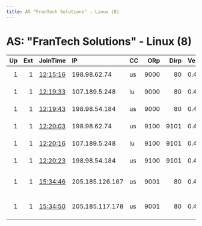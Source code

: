 ```yaml
---
title: AS "FranTech Solutions" - Linux (8)
---
```


# AS: "FranTech Solutions" - Linux (8)

|   Up |   Ext | JoinTime                                                                                            | IP              | CC   |   ORp |   Dirp | Version   | Contact                   | Nickname     |   eFamMembers |
|-----:|------:|:----------------------------------------------------------------------------------------------------|:----------------|:-----|------:|-------:|:----------|:--------------------------|:-------------|--------------:|
|    1 |     1 | [12:15:16](https://metrics.torproject.org/rs.html#details/B0897E4B7B42B20AC1A89856BC0F87658158795C) | 198.98.62.74    | us   |  9000 |     80 | 0.4.5.8   | Quetzalcoatl relays AT pr | Quetzalcoatl |            38 |
|    1 |     1 | [12:19:33](https://metrics.torproject.org/rs.html#details/7644B57DD86305F3B8172FEF6CEE85864D088BA7) | 107.189.5.248   | lu   |  9000 |     80 | 0.4.5.8   | Quetzalcoatl relays AT pr | Quetzalcoatl |            38 |
|    1 |     1 | [12:19:43](https://metrics.torproject.org/rs.html#details/2C1993050B32D827EC6FD124DB07546B78E31AFF) | 198.98.54.184   | us   |  9000 |     80 | 0.4.5.8   | Quetzalcoatl relays AT pr | Quetzalcoatl |            38 |
|    1 |     1 | [12:20:03](https://metrics.torproject.org/rs.html#details/C067D4BD133751C9731165E85A2D95AEA72DE6DB) | 198.98.62.74    | us   |  9100 |   9101 | 0.4.5.8   | Quetzalcoatl relays AT pr | Quetzalcoatl |            38 |
|    1 |     1 | [12:20:16](https://metrics.torproject.org/rs.html#details/CCA99738D64ECF8E2D478FABA9D38EDAE6B5DCFD) | 107.189.5.248   | lu   |  9100 |   9101 | 0.4.5.8   | Quetzalcoatl relays AT pr | Quetzalcoatl |            38 |
|    1 |     1 | [12:20:23](https://metrics.torproject.org/rs.html#details/8BBA3623CD5404A8F173DC4CC9EBBE3B09D967F1) | 198.98.54.184   | us   |  9100 |   9101 | 0.4.5.8   | Quetzalcoatl relays AT pr | Quetzalcoatl |            38 |
|    1 |     1 | [15:34:46](https://metrics.torproject.org/rs.html#details/7E3230B8275047F7737E03314D86FEBC4F5778B6) | 205.185.126.167 | us   |  9001 |     80 | 0.4.5.8   | email:abuse-node49 poste  | Hydra54      |            38 |
|    1 |     1 | [15:34:50](https://metrics.torproject.org/rs.html#details/A79BA43A8E84257913657DC9FF1E8711E4430ECA) | 205.185.117.178 | us   |  9001 |     80 | 0.4.5.8   | email:abuse-node49 poste  | Hydra53      |            38 |
